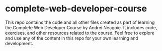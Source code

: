 # complete-web-developer-course

This repo contains the code and all other files created as part of learning the Complete Web Developer Course by Andrei Neagoie. It includes code, exercises, and other resources related to the course. Feel free to explore and use any of the content in this repo for your own learning and development.

